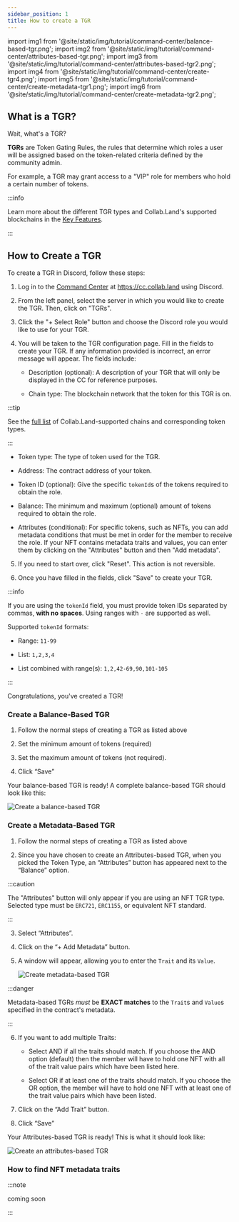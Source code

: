 ```yaml
---
sidebar_position: 1
title: How to create a TGR
---
```


import img1 from '@site/static/img/tutorial/command-center/balance-based-tgr.png';
import img2 from '@site/static/img/tutorial/command-center/attributes-based-tgr.png';
import img3 from '@site/static/img/tutorial/command-center/attributes-based-tgr2.png';
import img4 from '@site/static/img/tutorial/command-center/create-tgr4.png';
import img5 from '@site/static/img/tutorial/command-center/create-metadata-tgr1.png';
import img6 from '@site/static/img/tutorial/command-center/create-metadata-tgr2.png';

## What is a TGR?

Wait, what's a TGR?

**TGRs** are Token Gating Rules, the rules that determine which roles a user will be assigned based on the token-related criteria defined by the community admin.

For example, a TGR may grant access to a "VIP" role for members who hold a certain number of tokens.

:::info

Learn more about the different TGR types and Collab.Land's supported blockchains in the [Key Features](/help-docs/key-features/token-gate-communities#what-types-of-tgrs-are-there).

:::

## How to Create a TGR

To create a TGR in Discord, follow these steps:

1. Log in to the [Command Center](../../key-features/command-center) at https://cc.collab.land using Discord.

2. From the left panel, select the server in which you would like to create the TGR. Then, click on "TGRs".

3. Click the "+ Select Role" button and choose the Discord role you would like to use for your TGR.

4. You will be taken to the TGR configuration page. Fill in the fields to create your TGR. If any information provided is incorrect, an error message will appear. The fields include:

   - Description (optional): A description of your TGR that will only be displayed in the CC for reference purposes.

   - Chain type: The blockchain network that the token for this TGR is on.

:::tip

See the [full list](/help-docs/key-features/token-gate-communities#supported-blockchains--tokens) of Collab.Land-supported chains and corresponding token types.

:::

   - Token type: The type of token used for the TGR.

   - Address: The contract address of your token.

   - Token ID (optional): Give the specific `tokenId`s of the tokens required to obtain the role.

   - Balance: The minimum and maximum (optional) amount of tokens required to obtain the role.

   - Attributes (conditional): For specific tokens, such as NFTs, you can add metadata conditions that must be met in order for the member to receive the role. If your NFT contains metadata traits and values, you can enter them by clicking on the "Attributes" button and then "Add metadata".

5. If you need to start over, click "Reset". This action is not reversible.

6. Once you have filled in the fields, click "Save" to create your TGR.

:::info

If you are using the `tokenId` field, you must provide token IDs separated by commas, **with no spaces**. Using ranges with `-` are supported as well.

Supported `tokenId` formats:

- Range: `11-99`

- List: `1,2,3,4`

- List combined with range(s): `1,2,42-69,90,101-105`

:::

Congratulations, you've created a TGR!

### Create a Balance-Based TGR

1. Follow the normal steps of creating a TGR as listed above

2. Set the minimum amount of tokens (required)

3. Set the maximum amount of tokens (not required).

4. Click “Save”

Your balance-based TGR is ready! A complete balance-based TGR should look like this:

<div class="text--center">
   <img  src={img1} alt="Create a balance-based TGR" />
</div>

### Create a Metadata-Based TGR

1. Follow the normal steps of creating a TGR as listed above

2. Since you have chosen to create an Attributes-based TGR, when you picked the Token Type, an “Attributes” button has appeared next to the “Balance” option.

:::caution

The "Attributes" button will only appear if you are using an NFT TGR type. Selected type must be `ERC721`, `ERC1155`, or equivalent NFT standard.

:::

3. Select “Attributes”.

4. Click on the “+ Add Metadata” button.

5. A window will appear, allowing you to enter the `Trait` and its `Value`.

   <div class="text--center">
     <img  src={img3} alt="Create metadata-based TGR" />
   </div>

:::danger

Metadata-based TGRs _must_ be **EXACT matches** to the `Trait`s and `Value`s specified in the contract's metadata.

:::

6. If you want to add multiple Traits:

   - Select AND if all the traits should match. If you choose the AND option (default) then the member will have to hold one NFT with all of the trait value pairs which have been listed here.

   - Select OR if at least one of the traits should match. If you choose the OR option, the member will have to hold one NFT with at least one of the trait value pairs which have been listed.

7. Click on the “Add Trait” button.

8. Click “Save”

Your Attributes-based TGR is ready! This is what it should look like:

   <div class="text--center">
     <img  src={img2} alt="Create an attributes-based TGR" />
   </div>

### How to find NFT metadata traits

:::note

coming soon

:::
